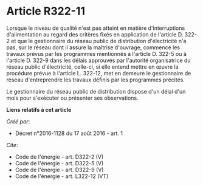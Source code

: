 # Article R322-11

Lorsque le niveau de qualité n'est pas atteint en matière d'interruptions d'alimentation au regard des critères fixés en
application de l'article D. 322-2 et que le gestionnaire du réseau public de distribution d'électricité n'a pas, sur le
réseau dont il assure la maîtrise d'ouvrage, commencé les travaux prévus par les programmes mentionnés à l'article D. 322-5
ou à l'article D. 322-9 dans les délais approuvés par l'autorité organisatrice du réseau public d'électricité, celle-ci, si
elle entend mettre en œuvre la procédure prévue à l'article L. 322-12, met en demeure le gestionnaire de réseau
d'entreprendre les travaux définis par les programmes précités. 

Le gestionnaire du réseau public de distribution dispose d'un délai d'un mois pour s'exécuter ou présenter ses observations.

**Liens relatifs à cet article**

_Créé par_:

  - Décret n°2016-1128 du 17 août 2016 - art. 1

_Cite_:

  - Code de l'énergie - art. D322-2 (V)
  - Code de l'énergie - art. D322-5 (V)
  - Code de l'énergie - art. D322-9 (V)
  - Code de l'énergie - art. L322-12 (VT)

